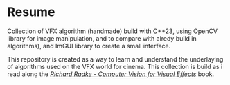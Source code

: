 # Resume

Collection of VFX algorithm (handmade) build with C++23, using OpenCV library for image manipulation, and to compare with alredy build in algorithms), and ImGUI library to create a small interface.

This repository is created as a way to learn and understand the underlaying of algorithms used on the VFX world for cinema.
This collection is build as i read along the [_Richard Radke - Computer Vision for Visual Effects_](https://cvfxbook.com/about/) book. 